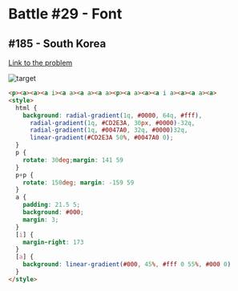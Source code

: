 # Battle #29 - Font

## #185 - South Korea

[Link to the problem](https://cssbattle.dev/play/185)

![target](https://cssbattle.dev/targets/185.png)


```html
<p><a><a><a i><a a><a a><a a><p><a a><a><a i a><a><a a><a>
<style>
  html {
    background: radial-gradient(1q, #0000, 64q, #fff),
      radial-gradient(1q, #CD2E3A, 30px, #0000)-32q,
      radial-gradient(1q, #0047A0, 32q, #0000)32q,
      linear-gradient(#CD2E3A 50%, #0047A0 0);
  }
  p {
    rotate: 30deg;margin: 141 59
  }
  p+p {
    rotate: 150deg; margin: -159 59
  }
  a {
    padding: 21.5 5;
    background: #000;
    margin: 3;
  }
  [i] {
    margin-right: 173
  }
  [a] {
    background: linear-gradient(#000, 45%, #fff 0 55%, #000 0)
  }
</style>
```


